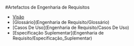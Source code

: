 #Artefactos de Engenharia de Requisitos

* [Visão](Visão)
* [Glossário](Engenharia de Requisito/Glossário)
* [Casos De Uso](Engenharia de Requisito/Casos De Uso)
* [Especificação Suplementar](Engenharia de Requisito/Especificação_Suplementar)
